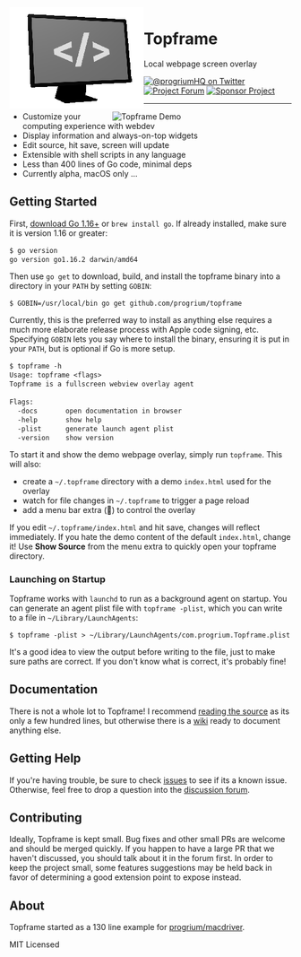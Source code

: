 <img align="left" alt="Topframe" src="./topframe.png" />

# Topframe
Local webpage screen overlay

<!-- <a href="https://goreportcard.com/report/github.com/progrium/topframe" title="Go Report Card"><img src="https://goreportcard.com/badge/github.com/progrium/topframe" alt="Go Report Card"></a> -->
<a href="https://twitter.com/progriumHQ" title="@progriumHQ on Twitter"><img src="https://img.shields.io/badge/twitter-@progriumHQ-55acee.svg" alt="@progriumHQ on Twitter"></a>
<a href="https://github.com/progrium/topframe/discussions" title="Project Forum"><img src="https://img.shields.io/badge/community-forum-ff69b4.svg" alt="Project Forum"></a>
<a href="https://github.com/sponsors/progrium" title="Sponsor Project"><img src="https://img.shields.io/static/v1?label=sponsor&message=%E2%9D%A4&logo=GitHub" alt="Sponsor Project" /></a>

---
<img align="right" width="320" alt="Topframe Demo" src="./topframe.gif" />

* Customize your computing experience with webdev
* Display information and always-on-top widgets
* Edit source, hit save, screen will update
* Extensible with shell scripts in any language
* Less than 400 lines of Go code, minimal deps
* Currently alpha, macOS only ...

## Getting Started

First, [download Go 1.16+](https://golang.org/dl/) or `brew install go`. If already installed, make sure it is version 1.16 or greater:

```
$ go version
go version go1.16.2 darwin/amd64
```

Then use `go get` to download, build, and install the topframe binary into a directory in your `PATH` 
by setting `GOBIN`:

```
$ GOBIN=/usr/local/bin go get github.com/progrium/topframe
```

Currently, this is the preferred way to install as anything else requires a much more elaborate
release process with Apple code signing, etc. Specifying `GOBIN` lets you say
where to install the binary, ensuring it is put in your `PATH`, but is optional if Go is more setup. 

```
$ topframe -h
Usage: topframe <flags>
Topframe is a fullscreen webview overlay agent

Flags:
  -docs       open documentation in browser
  -help       show help
  -plist      generate launch agent plist
  -version    show version
```

To start it and show the demo webpage overlay, simply run `topframe`. This will also:

* create a `~/.topframe` directory with a demo `index.html` used for the overlay
* watch for file changes in `~/.topframe` to trigger a page reload
* add a menu bar extra (🔲) to control the overlay

If you edit `~/.topframe/index.html` and hit save, changes will reflect immediately. If you hate the demo content of the default `index.html`, change it! Use **Show Source** from the menu extra to quickly
open your topframe directory.

### Launching on Startup

Topframe works with `launchd` to run as a background agent on startup. You can generate
an agent plist file with `topframe -plist`, which you can write to a file in `~/Library/LaunchAgents`:

```
$ topframe -plist > ~/Library/LaunchAgents/com.progrium.Topframe.plist
```

It's a good idea to view the output before writing to the file, just to make sure
paths are correct. If you don't know what is correct, it's probably fine!


## Documentation

There is not a whole lot to Topframe! I recommend [reading the source](https://github.com/progrium/topframe/blob/main/topframe.go) as its only a few hundred lines,
but otherwise there is a [wiki](https://github.com/progrium/topframe/wiki) ready to document anything else.

## Getting Help

If you're having trouble, be sure to check [issues](https://github.com/progrium/topframe/issues) to see if its a known issue. Otherwise, feel free to drop
a question into the [discussion forum](https://github.com/progrium/topframe/discussions).

## Contributing

Ideally, Topframe is kept small. Bug fixes and other small PRs are welcome and should be merged quickly.
If you happen to have a large PR that we haven't discussed, you should talk about it in the forum first. In order
to keep the project small, some features suggestions may be held back in favor of determining a good extension point to expose instead.

## About

Topframe started as a 130 line example for [progrium/macdriver](https://github.com/progrium/macdriver).

MIT Licensed